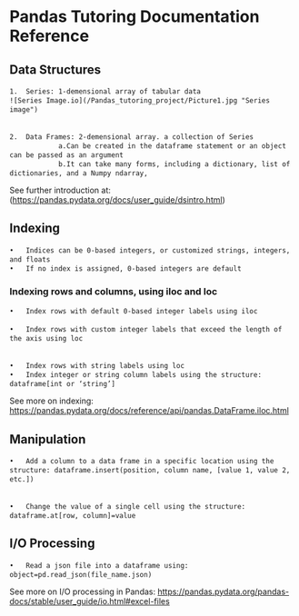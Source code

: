 
# Pandas Tutoring Documentation Reference 

## Data Structures 

    1.	Series: 1-demensional array of tabular data
    ![Series Image.io](/Pandas_tutoring_project/Picture1.jpg "Series image")

 
    2.	Data Frames: 2-demensional array. a collection of Series 
                a.Can be created in the dataframe statement or an object can be passed as an argument
                b.It can take many forms, including a dictionary, list of dictionaries, and a Numpy ndarray, 
 
 See further introduction at: (https://pandas.pydata.org/docs/user_guide/dsintro.html)

## Indexing
    •   Indices can be 0-based integers, or customized strings, integers, and floats 
    •   If no index is assigned, 0-based integers are default 
 
### Indexing rows and columns, using iloc and loc 
    •	Index rows with default 0-based integer labels using iloc 
 
    •	Index rows with custom integer labels that exceed the length of the axis using loc

 
    •	Index rows with string labels using loc
    •	Index integer or string column labels using the structure: dataframe[int or ‘string’]
    
 See more on indexing: https://pandas.pydata.org/docs/reference/api/pandas.DataFrame.iloc.html

## Manipulation 
    •	Add a column to a data frame in a specific location using the structure: dataframe.insert(position, column name, [value 1, value 2, etc.])
 

    •	Change the value of a single cell using the structure: dataframe.at[row, column]=value 
 

## I/O Processing 
    •	Read a json file into a dataframe using: object=pd.read_json(file_name.json)
    
See more on I/O processing in Pandas: https://pandas.pydata.org/pandas-docs/stable/user_guide/io.html#excel-files
